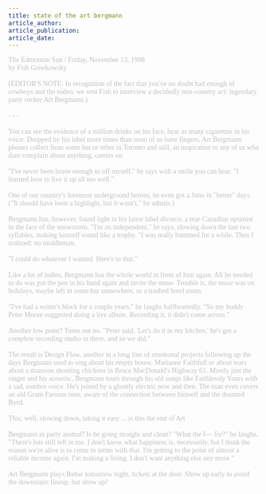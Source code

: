```yaml
---
title: state of the art bergmann
article_author: 
article_publication: 
article_date: 
---
```

<span style="color: #c0c0c0"><span style="font-family: 'book antiqua', palatino">The Edmonton Sun / Friday, November 13, 1998<br />by Fish Griwkowsky<br /><br />(EDITOR'S NOTE: In recognition of the fact that you've no doubt had enough of cowboys and the rodeo, we sent Fish to interview a decidedly non-country act: legendary party rocker Art Bergmann.)<br /><br />- - -<br /><br />You can see the evidence of a million drinks on his face, hear as many cigarettes in his voice. Dropped by his label more times than most of us have fingers, Art Bergmann phones collect from some bar or other in Toronto and still, an inspiration to any of us who dare complain about anything, carries on.<br /><br />&quot;I've never been brave enough to off myself,&quot; he says with a smile you can hear. &quot;I learned how to live it up all too well.&quot;<br /><br />One of our country's foremost underground heroes, he even got a Juno in &quot;better&quot; days. (&quot;It should have been a highlight, but it wasn't,&quot; he admits.)<br /><br />Bergmann has, however, found light in his latest label divorce, a true Canadian optimist in the face of the snowstorm. &quot;I'm an independent,&quot; he says, slowing down the last two syllables, making himself sound like a trophy. &quot;I was really bummed for a while. Then I realized: no middleman.<br /><br />&quot;I could do whatever I wanted. Here's to that.&quot;<br /><br />Like a lot of indies, Bergmann has the whole world in front of him again. All he needed to do was put the pen in his hand again and invite the muse. Trouble is, the muse was on holidays, maybe left in some bar somewhere, or a trashed hotel room.<br /><br />&quot;I've had a writer's block for a couple years,&quot; he laughs halfheartedly. &quot;So my buddy Peter Moore suggested doing a live album. Recording it, it didn't come across.&quot;<br /><br />Another low point? Turns out no. &quot;Peter said, 'Let's do it in my kitchen,' he's got a complete recording studio in there, and so we did.&quot;<br /><br />The result is Design Flaw, another in a long line of emotional projects following up the days Bergmann used to sing about his empty house, Marianne Faithfull or about tears about a mansion shooting chickens in Bruce MacDonald's Highway 61. Mostly just the singer and his acoustic, Bergmann tours through his old songs like Faithlessly Yours with a sad, sombre voice. He's joined by a ghostly electric now and then. The man even covers an old Gram Parsons tune, aware of the connection between himself and the doomed Byrd.<br /><br />This, well, slowing down, taking it easy ... is this the end of Art<br /><br />Bergmann as party animal? Is he going straight and clean? &quot;What the f--- for?&quot; he laughs. &quot;There's lots still left in me. I don't know what happiness is, necessarily, but I think the reason we're alive is to come to terms with that. I'm getting to the point of almost a reliable income again. I'm making a living. I don't want anything else any more.&quot;<br /><br />Art Bergmann plays Rebar tomorrow night, tickets at the door. Show up early to avoid the downstairs lineup, but show up!<br /></span></span>
